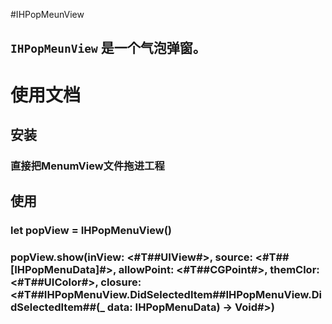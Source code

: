 #IHPopMeunView


`IHPopMeunView` 是一个气泡弹窗。
----

# 使用文档

## 安装

### 直接把MenumView文件拖进工程

## 使用
### let popView = IHPopMenuView()
### popView.show(inView: <#T##UIView#>, source: <#T##[IHPopMenuData]#>, allowPoint: <#T##CGPoint#>, themClor: <#T##UIColor#>, closure: <#T##IHPopMenuView.DidSelectedItem##IHPopMenuView.DidSelectedItem##(_ data: IHPopMenuData) -> Void#>)
        
